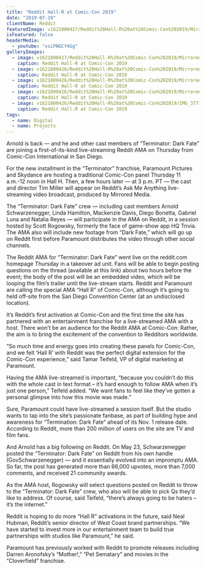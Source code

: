 ```yaml
---
title: "Reddit Hall-R at Comic-Con 2019"
date: "2019-07-19"
clientName: Reddit
featuredImage: v1621800427/Reddit%20Hall-R%20at%20Comic-Con%202019/MirroredMedia_MilesNajera-1_xiwxlh.jpg
isFeatured: false
headerMedia:
  - youtube: "vsiPNGCY4Gg"
galleryImages:
  - image: v1621800427/Reddit%20Hall-R%20at%20Comic-Con%202019/MirroredMedia_MilesNajera-39_ftujpn.jpg
    caption: Reddit Hall-R at Comic-Con 2019
  - image: v1621800426/Reddit%20Hall-R%20at%20Comic-Con%202019/MirroredMedia_MilesNajera-13_g0ycsm.jpg
    caption: Reddit Hall-R at Comic-Con 2019
  - image: v1621800426/Reddit%20Hall-R%20at%20Comic-Con%202019/MirroredMedia_MilesNajera-30_pkjo3z.jpg
    caption: Reddit Hall-R at Comic-Con 2019
  - image: v1621800426/Reddit%20Hall-R%20at%20Comic-Con%202019/MirroredMedia_MilesNajera-22_plaqjq.jpg
    caption: Reddit Hall-R at Comic-Con 2019
  - image: v1621800426/Reddit%20Hall-R%20at%20Comic-Con%202019/IMG_3771-1024x1024_cnsoul.jpg
    caption: Reddit Hall-R at Comic-Con 2019
tags:
  - name: Digital
  - name: Projects
---
```


Arnold is back — and he and other cast members of “Terminator: Dark Fate” are joining a first-of-its-kind live-streaming Reddit AMA on Thursday from Comic-Con International in San Diego.

For the new installment in the “Terminator” franchise, Paramount Pictures and Skydance are hosting a traditional Comic-Con panel Thursday 11 a.m.-12 noon in Hall H. Then, a few hours later — at 3 p.m. PT — the cast and director Tim Miller will appear on Reddit’s Ask Me Anything live-streaming video broadcast, produced by Mirrored Media.

The “Terminator: Dark Fate” crew — including cast members Arnold Schwarzenegger, Linda Hamilton, Mackenzie Davis, Diego Bonetta, Gabriel Luna and Natalia Reyes — will participate in the AMA on Reddit, in a session hosted by Scott Rogowsky, formerly the face of game-show app HQ Trivia. The AMA also will include new footage from “Dark Fate,” which will go up on Reddit first before Paramount distributes the video through other social channels.

The Reddit AMA for “Terminator: Dark Fate” went live on the reddit.com homepage Thursday in a takeover ad unit. Fans will be able to begin posting questions on the thread (available at this link) about two hours before the event; the body of the post will be an embedded video, which will be looping the film’s trailer until the live-stream starts. Reddit and Paramount are calling the special AMA “Hall R” of Comic-Con, although it’s going to held off-site from the San Diego Convention Center (at an undisclosed location).

It’s Reddit’s first activation at Comic-Con and the first time the site has partnered with an entertainment franchise for a live-streamed AMA with a host. There won’t be an audience for the Reddit AMA at Comic-Con: Rather, the aim is to bring the excitement of the convention to Redditors worldwide.

“So much time and energy goes into creating these panels for Comic-Con, and we felt ‘Hall R’ with Reddit was the perfect digital extension for the Comic-Con experience,” said Tamar Teifeld, VP of digital marketing at Paramount.

Having the AMA live-streamed is important, “because you couldn’t do this with the whole cast in text format – it’s hard enough to follow AMA when it’s just one person,” Teifeld added. “We want fans to feel like they’ve gotten a personal glimpse into how this movie was made.”

Sure, Paramount could have live-streamed a session itself. But the studio wants to tap into the site’s passionate fanbase, as part of building hype and awareness for “Termination: Dark Fate” ahead of its Nov. 1 release date. According to Reddit, more than 200 million of users on the site are TV and film fans.

And Arnold has a big following on Reddit. On May 23, Schwarzenegger posted the “Terminator: Dark Fate” on Reddit from his own handle (GovSchwarzenegger) — and it essentially evolved into an impromptu AMA. So far, the post has generated more than 66,000 upvotes, more than 7,000 comments, and received 21 community awards.

As the AMA host, Rogowsky will select questions posted on Reddit to throw to the “Terminator: Dark Fate” crew, who also will be able to pick Qs they’d like to address. Of course, said Teifeld, “there’s always going to be haters – it’s the internet.”

Reddit is hoping to do more “Hall R” activations in the future, said Neal Hubman, Reddit’s senior director of West Coast brand partnerships. “We have started to invest more in our entertainment team to build true partnerships with studios like Paramount,” he said.

Paramount has previously worked with Reddit to promote releases including Darren Aronofsky’s “Mother!,” “Pet Sematary” and movies in the “Cloverfield” franchise.